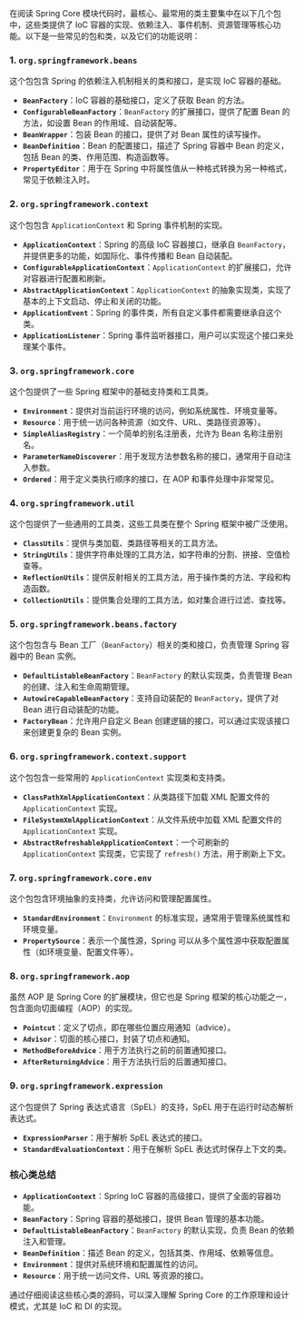 在阅读 Spring Core 模块代码时，最核心、最常用的类主要集中在以下几个包中，这些类提供了 IoC 容器的实现、依赖注入、事件机制、资源管理等核心功能。以下是一些常见的包和类，以及它们的功能说明：

### 1. **`org.springframework.beans`**
   这个包包含 Spring 的依赖注入机制相关的类和接口，是实现 IoC 容器的基础。

   - **`BeanFactory`**：IoC 容器的基础接口，定义了获取 Bean 的方法。
   - **`ConfigurableBeanFactory`**：`BeanFactory` 的扩展接口，提供了配置 Bean 的方法，如设置 Bean 的作用域、自动装配等。
   - **`BeanWrapper`**：包装 Bean 的接口，提供了对 Bean 属性的读写操作。
   - **`BeanDefinition`**：Bean 的配置接口，描述了 Spring 容器中 Bean 的定义，包括 Bean 的类、作用范围、构造函数等。
   - **`PropertyEditor`**：用于在 Spring 中将属性值从一种格式转换为另一种格式，常见于依赖注入时。

### 2. **`org.springframework.context`**
   这个包包含 `ApplicationContext` 和 Spring 事件机制的实现。

   - **`ApplicationContext`**：Spring 的高级 IoC 容器接口，继承自 `BeanFactory`，并提供更多的功能，如国际化、事件传播和 Bean 自动装配。
   - **`ConfigurableApplicationContext`**：`ApplicationContext` 的扩展接口，允许对容器进行配置和刷新。
   - **`AbstractApplicationContext`**：`ApplicationContext` 的抽象实现类，实现了基本的上下文启动、停止和关闭的功能。
   - **`ApplicationEvent`**：Spring 的事件类，所有自定义事件都需要继承自这个类。
   - **`ApplicationListener`**：Spring 事件监听器接口，用户可以实现这个接口来处理某个事件。

### 3. **`org.springframework.core`**
   这个包提供了一些 Spring 框架中的基础支持类和工具类。

   - **`Environment`**：提供对当前运行环境的访问，例如系统属性、环境变量等。
   - **`Resource`**：用于统一访问各种资源（如文件、URL、类路径资源等）。
   - **`SimpleAliasRegistry`**：一个简单的别名注册表，允许为 Bean 名称注册别名。
   - **`ParameterNameDiscoverer`**：用于发现方法参数名称的接口，通常用于自动注入参数。
   - **`Ordered`**：用于定义类执行顺序的接口，在 AOP 和事件处理中非常常见。

### 4. **`org.springframework.util`**
   这个包提供了一些通用的工具类，这些工具类在整个 Spring 框架中被广泛使用。

   - **`ClassUtils`**：提供与类加载、类路径等相关的工具方法。
   - **`StringUtils`**：提供字符串处理的工具方法，如字符串的分割、拼接、空值检查等。
   - **`ReflectionUtils`**：提供反射相关的工具方法，用于操作类的方法、字段和构造函数。
   - **`CollectionUtils`**：提供集合处理的工具方法，如对集合进行过滤、查找等。

### 5. **`org.springframework.beans.factory`**
   这个包包含与 Bean 工厂（`BeanFactory`）相关的类和接口，负责管理 Spring 容器中的 Bean 实例。

   - **`DefaultListableBeanFactory`**：`BeanFactory` 的默认实现类，负责管理 Bean 的创建、注入和生命周期管理。
   - **`AutowireCapableBeanFactory`**：支持自动装配的 `BeanFactory`，提供了对 Bean 进行自动装配的功能。
   - **`FactoryBean`**：允许用户自定义 Bean 创建逻辑的接口，可以通过实现该接口来创建更复杂的 Bean 实例。

### 6. **`org.springframework.context.support`**
   这个包包含一些常用的 `ApplicationContext` 实现类和支持类。

   - **`ClassPathXmlApplicationContext`**：从类路径下加载 XML 配置文件的 `ApplicationContext` 实现。
   - **`FileSystemXmlApplicationContext`**：从文件系统中加载 XML 配置文件的 `ApplicationContext` 实现。
   - **`AbstractRefreshableApplicationContext`**：一个可刷新的 `ApplicationContext` 实现类，它实现了 `refresh()` 方法，用于刷新上下文。

### 7. **`org.springframework.core.env`**
   这个包包含环境抽象的支持类，允许访问和管理配置属性。

   - **`StandardEnvironment`**：`Environment` 的标准实现，通常用于管理系统属性和环境变量。
   - **`PropertySource`**：表示一个属性源，Spring 可以从多个属性源中获取配置属性（如环境变量、配置文件等）。

### 8. **`org.springframework.aop`**
   虽然 AOP 是 Spring Core 的扩展模块，但它也是 Spring 框架的核心功能之一，包含面向切面编程（AOP）的实现。

   - **`Pointcut`**：定义了切点，即在哪些位置应用通知（advice）。
   - **`Advisor`**：切面的核心接口，封装了切点和通知。
   - **`MethodBeforeAdvice`**：用于方法执行之前的前置通知接口。
   - **`AfterReturningAdvice`**：用于方法执行后的后置通知接口。

### 9. **`org.springframework.expression`**
   这个包提供了 Spring 表达式语言（SpEL）的支持，SpEL 用于在运行时动态解析表达式。

   - **`ExpressionParser`**：用于解析 SpEL 表达式的接口。
   - **`StandardEvaluationContext`**：用于在解析 SpEL 表达式时保存上下文的类。

### 核心类总结

- **`ApplicationContext`**：Spring IoC 容器的高级接口，提供了全面的容器功能。
- **`BeanFactory`**：Spring 容器的基础接口，提供 Bean 管理的基本功能。
- **`DefaultListableBeanFactory`**：`BeanFactory` 的默认实现，负责 Bean 的依赖注入和管理。
- **`BeanDefinition`**：描述 Bean 的定义，包括其类、作用域、依赖等信息。
- **`Environment`**：提供对系统环境和配置属性的访问。
- **`Resource`**：用于统一访问文件、URL 等资源的接口。

通过仔细阅读这些核心类的源码，可以深入理解 Spring Core 的工作原理和设计模式，尤其是 IoC 和 DI 的实现。